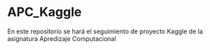 # APC_Kaggle

En este repositorio se hará el seguimiento de proyecto Kaggle de la asignatura Apredizaje Computacional

